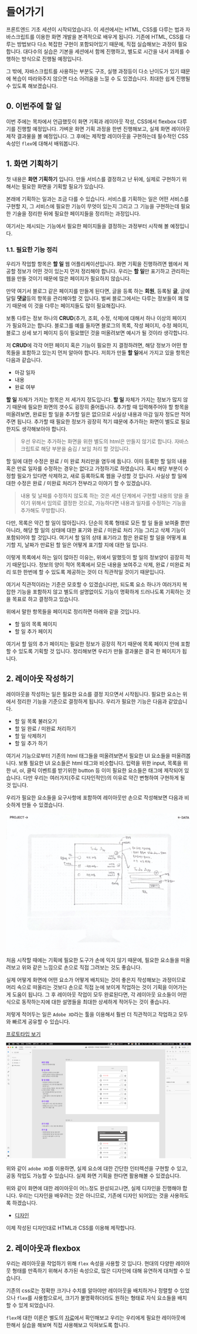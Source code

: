 # 들어가기

프론트엔드 기초 세션이 시작되었습니다. 이 세션에서는 HTML, CSS를 다루는 법과 자바스크립트를 이용한 화면 개발을 본격적으로 배우게 됩니다. 기존에 HTML, CSS를 다루는 방법보다 다소 복잡한 구현이 포함되어있기 때문에, 직접 실습해보는 과정이 필요합니다. 대다수의 실습은 기본을 세션에서 함께 진행하고, 별도로 시간을 내서 과제를 수행하는 방식으로 진행될 예정입니다.

그 밖에, 자바스크립트를 사용하는 부분도 구조, 실행 과정등이 다소 난이도가 있기 떄문에 복습이 따라와주지 않으면 다소 어려움을 느낄 수 도 있겠습니다. 최대한 쉽게 진행될 수 있도록 해보겠습니다.

## 0. 이번주에 할 일

이번 주에는 목차에서 언급했듯이 화면 기획과 레이아웃 작성, CSS에서 flexbox 다루기를 진행할 예정입니다. 가벼운 화면 기획 과정을 한번 진행해보고, 실제 화면 레이아웃 제작 결과물을 볼 예정입니다. 그 후에는 제작할 레이아웃을 구현하는데 필수적인 CSS 속성인 `flex`에 대해서 배워봅니다.

## 1. 화면 기획하기

첫 내용은 **화면 기획하기** 입니다. 만들 서비스를 결정하고 난 뒤에, 실제로 구현하기 위해서는 필요한 화면을 기획할 필요가 있습니다.

본래에 기획하는 일과는 조금 다를 수 있습니다. 서비스를 기획하는 일은 어떤 서비스를 구현할 지, 그 서비스에 필요한 기능이 무엇이 있는지 그리고 그 기능을 구현하는데 필요한 기술을 정리한 뒤에 필요한 페이지들을 정리하는 과정입니다.

여기서는 제시되는 기능에서 필요한 페이지들을 결정하는 과정부터 시작해 볼 예정입니다.

### 1.1. 필요한 기능 정리

우리가 작업할 항목은 **할 일** 웹 어플리케이션입니다. 화면 기획을 진행하려면 웹에서 제공할 정보가 어떤 것이 있는지 먼저 정리해야 합니다. 우리는 **할 일**만 표기하고 관리하는 웹을 만들 것이기 때문에 많은 페이지가 필요하지 않습니다.

만약 여기서 블로그 같은 페이지를 만들게 된다면, 글을 등록 하는 **회원**, 등록될 **글**, 글에 달릴 **댓글**등의 항목을 관리해아할 것 입니다. 벌써 블로그에서는 다루는 정보들이 꽤 많기 때문에 이 것을 다루는 페이지들도 많이 필요해집니다.

보통 다루는 정보 하나의 **CRUD**(추가, 조회, 수정, 삭제)에 대해서 하나 이상의 페이지가 필요하고는 합니다. 블로그를 예를 들자면 블로그의 목록, 작성 페이지, 수정 페이지, 블로그 상세 보기 페이지 등이 필요했던 것을 떠올려보면 예시가 될 것이라 생각합니다.

저 **CRUD**에 각각 어떤 페이지 혹은 기능이 필요한 지 결정하려면, 해당 정보가 어떤 항목들을 포함하고 있는지 먼저 알아야 합니다. 저희가 만들 **할 일**에서 가지고 있을 항목은 다음과 같습니다.

- 마감 일자
- 내용
- 완료 여부

**할 일** 자체가 가지는 항목은 저 세가지 정도입니다. **할 일** 자체가 가지는 정보가 많지 않기 때문에 필요한 화면의 갯수도 굉장히 줄어듭니다. 추가할 때 입력해주어야 할 항목을 떠올려보면, 완료된 할 일을 추가할 일은 없으므로 사실상 내용과 마감 일자 정도만 적어주면 됩니다. 추가할 때 필요한 정보가 굉장히 적기 떄문에 추가하는 화면이 별도로 필요한지도 생각해보아야 합니다.

> 우선 우리는 추가하는 화면을 위한 별도의 html은 만들지 않기로 합니다. 자바스크립트로 해당 부분을 숨김 / 보임 처리 할 것입니다.

할 일에 대한 수정은 완료 / 미 완료 처리만을 염두에 둡니다. 이미 등록한 할 일의 내용 혹은 만료 일자를 수정하는 경우는 없다고 가정하기로 하였습니다. 혹시 해당 부분이 수정할 필요가 있다면 삭제하고, 새로 등록하도록 웹을 구성할 것 입니다. 사실상 할 일에 대한 수정은 완료 / 미완료 처리가 전부라고 이야기 할 수 있겠습니다.

> 내용 및 날짜를 수정하지 않도록 하는 것은 세션 단계에서 구현할 내용의 양을 줄이기 위해서 임의로 결정한 것으로, 가능하다면 내용과 일자를 수정하는 기능을 추가해도 무방합니다.

다만, 목록은 약간 할 일이 많아집니다. 단순히 목록 형태로 모든 할 일 들을 보여줄 뿐만 아니라, 해당 할 일의 상태에 대한 표기와 완료 / 미완료 처리 기능 그리고 삭제 기능이 포함되어야 할 것입니다. 여기서 할 일의 상태 표기라고 함은 완료된 할 일을 어떻게 표기할 지, 날짜가 만료된 할 일은 어떻게 표기할 지에 대한 일 입니다.

이렇게 목록에서 하는 일이 많아진 이유는, 위에서 말했듯이 할 일의 정보양이 굉장히 적기 때문입니다. 정보의 양이 적어 목록에서 모든 내용을 보여주고 삭제, 완료 / 미완료 처리 또한 한번에 할 수 있도록 제공하는 것이 더 직관적일 것이기 때문입니다.

여기서 직관적이라는 기준은 모호할 수 있겠습니다만, 되도록 요소 하나가 여러가지 복잡한 기능을 포함하지 않고 별도의 설명없이도 기능이 명확하게 드러나도록 기획하는 것을 목표로 하고 결정하고 있습니다.

위에서 말한 항목들을 페이지로 정리하면 아래와 같을 것입니다.

- 할 일의 목록 페이지
- 할 일 추가 페이지

여기서 할 일의 추가 페이지는 필요한 정보가 굉장히 적기 때문에 목록 페이지 안에 포함할 수 있도록 기획할 것 입니다. 정리해보면 우리가 만들 결과물은 결국 한 페이지가 됩니다.

## 2. 레이아웃 작성하기

레이아웃을 작성하는 일은 필요한 요소를 결정 지으면서 시작됩니다. 필요한 요소는 위에서 정리한 기능을 기준으로 결정하게 됩니다. 우리가 필요한 기능은 다음과 같았습니다.

- 할 일 목록 불러오기
- 할 일 완료 / 미완료 처리하기
- 할 일 삭제하기
- 할 일 추가 하기

여기서 기능으로부터 기존의 html 태그들을 떠올려보면서 필요한 UI 요소들을 떠올려봅니다. 보통 필요한 UI 요소들은 html 태그와 비슷합니다. 입력을 위한 input, 목록을 위한 ul, ol, 클릭 이벤트를 받기위한 button 등 이미 필요한 요소들은 태그에 제작되어 있습니다. 다만 우리는 여러가지(주로 디자인적인)의 이유로 약간 변형하여 구현하게 될 것 입니다.

우리가 필요한 요소들을 요구사항에 포함하여 레이아웃만 손으로 작성해보면 다음과 비슷하게 만들 수 있겠습니다.

<img src="https://github.com/likelion-syu/2020-frontend-basic/blob/master/sesions/week1/assets/img/img1.png?raw=true" width="600px" alt="레이아웃 예제"></img>

처음 시작할 때에는 기획에 필요한 도구가 손에 익지 않기 때문에, 필요한 요소들을 떠올려보고 위와 같은 느낌으로 손으로 직접 그려보는 것도 좋습니다.

실제 어떻게 화면에 어떤 요소가 어떻게 배치되는 것이 좋은지 작성해보는 과정이므로 머리 속으로 떠올리는 것보다 손으로 직접 눈에 보이게 작업하는 것이 기획을 이어가는게 도움이 됩니다. 그 후 레이아웃 작업이 모두 완료된다면, 각 레이아웃 요소들이 어떤식으로 동작하는지에 대한 설명들을 최대한 상세하게 적어두는 것이 좋습니다.

저렇게 적어두는 일은 `Adobe XD`라는 툴을 이용해서 훨씬 더 직관적이고 작업하고 모두와 빠르게 공유할 수 있습니다.

[프로토타입 보기](https://xd.adobe.com/view/f5f0ef4d-32d4-4350-9b72-48f82f316571-a0a3/)

![adobe XD 작업](https://github.com/likelion-syu/2020-frontend-basic/blob/master/sesions/week1/assets/img/img2.png?raw=true)

위와 같이 `adobe XD`를 이용하면, 실제 요소에 대한 간단한 인터렉션을 구현할 수 있고, 공동 작업도 가능할 수 있습니다. 실제 화면 기획을 한다면 활용해볼 수 있겠습니다.

위와 같이 화면에 대한 레이아웃이 어느정도 완성되고나면, 실제 디자인을 진행해야 합니다. 우리는 디자인을 배우려는 것은 아니므로, 기존에 디자인 되어있는 것을 사용하도록 하겠습니다.

- [디자인](https://xd.adobe.com/view/5620a93e-095e-4885-bf39-9c58624dc825-0373/)

이제 작성된 디자인대로 HTML과 CSS를 이용해 제작합니다.

## 2. 레이아웃과 flexbox

우리는 레이아웃을 작업하기 위해 `flex` 속성을 사용할 것 입니다. 현대의 다양한 레이아웃 형태를 만족하기 위해서 추가된 속성으로, 많은 디자인에 대해 유연하게 대처할 수 있습니다.

기존의 css로는 정확한 크기나 수치를 알아야만 레이아웃을 배치하거나 정렬할 수 있었으나 `flex`를 사용함으로서, 크기가 불명확하더라도 원하는 형태로 자식 요소들을 배치할 수 있게 되었습니다.

`flex`에 대한 이론은 별도의 [자료](https://d2.naver.com/helloworld/8540176#ch7)에서 확인해보고 우리는 우리에게 필요한 레이아웃에 한해서 실습을 해보며 직접 사용해보고 익혀보도록 합니다.